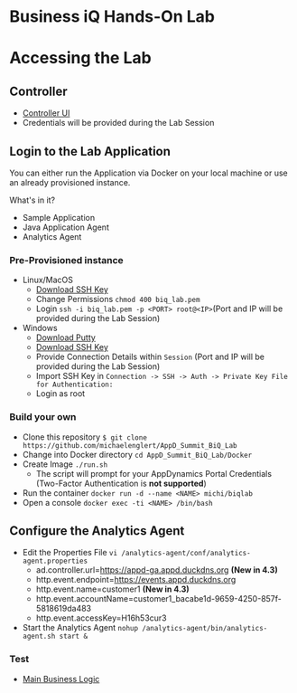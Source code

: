 Business iQ Hands-On Lab
======
# Accessing the Lab
## Controller
* [Controller UI](https://appd-ga.appd.duckdns.org)
* Credentials will be provided during the Lab Session

## Login to the Lab Application

You can either run the Application via Docker on your local machine or use an already provisioned instance.

What's in it?
* Sample Application
* Java Application Agent
* Analytics Agent

### Pre-Provisioned instance

* Linux/MacOS
  * [Download SSH Key](../master/biq_lab.pem)
  * Change Permissions ```chmod 400 biq_lab.pem```
  * Login ```ssh -i biq_lab.pem -p <PORT> root@<IP>```(Port and IP will be provided during the Lab Session)
* Windows
  * [Download Putty](http://www.putty.org/)
  * [Download SSH Key](../blob/master/biq_lab.ppk)
  * Provide Connection Details within  ```Session``` (Port and IP will be provided during the Lab Session)
  * Import SSH Key in ```Connection -> SSH -> Auth -> Private Key File for Authentication:```
  * Login as root

### Build your own

* Clone this repository ```$ git clone https://github.com/michaelenglert/AppD_Summit_BiQ_Lab```
* Change into Docker directory ```cd AppD_Summit_BiQ_Lab/Docker```
* Create Image ```./run.sh```
  * The script will prompt for your AppDynamics Portal Credentials (Two-Factor Authentication is **not supported**)
* Run the container ```docker run -d --name <NAME> michi/biqlab```
* Open a console ```docker exec -ti <NAME> /bin/bash```

## Configure the Analytics Agent

* Edit the Properties File ```vi /analytics-agent/conf/analytics-agent.properties```
  * ad.controller.url=https://appd-ga.appd.duckdns.org **(New in 4.3)**
  * http.event.endpoint=https://events.appd.duckdns.org
  * http.event.name=customer1 **(New in 4.3)**
  * http.event.accountName=customer1_bacabe1d-9659-4250-857f-5818619da483
  * http.event.accessKey=H16h53cur3
* Start the Analytics Agent ```nohup /analytics-agent/bin/analytics-agent.sh start &```


### Test

* [Main Business Logic](/com/appdynamics/eCommerceThread.java)

